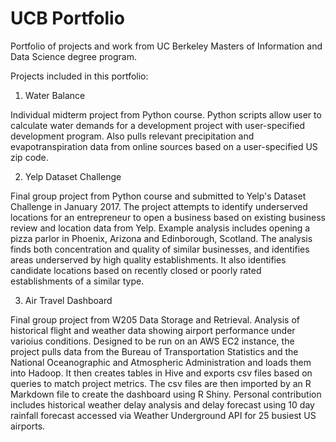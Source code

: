 # UCB Portfolio
Portfolio of projects and work from UC Berkeley Masters of Information and Data Science degree program.

Projects included in this portfolio:

1. Water Balance

Individual midterm project from Python course. Python scripts allow user to calculate water demands for a development project with user-specified development program. Also pulls relevant precipitation and evapotranspiration data from online sources based on a user-specified US zip code.

2. Yelp Dataset Challenge

Final group project from Python course and submitted to Yelp's Dataset Challenge in January 2017. The project attempts to identify underserved locations for an entrepreneur to open a business based on existing business review and location data from Yelp. Example analysis includes opening a pizza parlor in Phoenix, Arizona and Edinborough, Scotland. The analysis finds both concentration and quality of similar businesses, and identifies areas underserved by high quality establishments. It also identifies candidate locations based on recently closed or poorly rated establishments of a similar type. 

3. Air Travel Dashboard

Final group project from W205 Data Storage and Retrieval. Analysis of historical flight and weather data showing airport performance under varioius conditions. Designed to be run on an AWS EC2 instance, the project pulls data from the Bureau of Transportation Statistics and the National Oceanographic and Atmospheric Administration and loads them into Hadoop. It then creates tables in Hive and exports csv files based on queries to match project metrics. The csv files are then imported by an R Markdown file to create the dashboard using R Shiny. Personal contribution includes historical weather delay analysis and delay forecast using 10 day rainfall forecast accessed via Weather Underground API for 25 busiest US airports.
